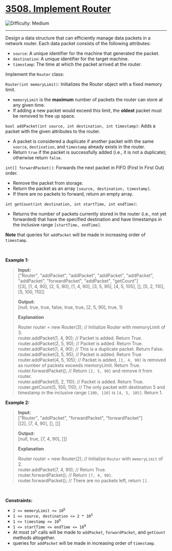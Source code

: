 <h1><a href="https://leetcode.com/problems/implement-router?envType=daily-question&envId=2025-09-20">3508. Implement Router</a></h1>

![Difficulty: Medium](https://img.shields.io/badge/Medium-fac31d)

---

<p>Design a data structure that can efficiently manage data packets in a network router. Each data packet consists of the following attributes:</p>

<ul>
	<li><code>source</code>: A unique identifier for the machine that generated the packet.</li>
	<li><code>destination</code>: A unique identifier for the target machine.</li>
	<li><code>timestamp</code>: The time at which the packet arrived at the router.</li>
</ul>

<p>Implement the <code>Router</code> class:</p>

<p><code>Router(int memoryLimit)</code>: Initializes the Router object with a fixed memory limit.</p>

<ul>
	<li><code>memoryLimit</code> is the <strong>maximum</strong> number of packets the router can store at any given time.</li>
	<li>If adding a new packet would exceed this limit, the <strong>oldest</strong> packet must be removed to free up space.</li>
</ul>

<p><code>bool addPacket(int source, int destination, int timestamp)</code>: Adds a packet with the given attributes to the router.</p>

<ul>
	<li>A packet is considered a duplicate if another packet with the same <code>source</code>, <code>destination</code>, and <code>timestamp</code> already exists in the router.</li>
	<li>Return <code>true</code> if the packet is successfully added (i.e., it is not a duplicate); otherwise return <code>false</code>.</li>
</ul>

<p><code>int[] forwardPacket()</code>: Forwards the next packet in FIFO (First In First Out) order.</p>

<ul>
	<li>Remove the packet from storage.</li>
	<li>Return the packet as an array <code>[source, destination, timestamp]</code>.</li>
	<li>If there are no packets to forward, return an empty array.</li>
</ul>

<p><code>int getCount(int destination, int startTime, int endTime)</code>:</p>

<ul>
	<li>Returns the number of packets currently stored in the router (i.e., not yet forwarded) that have the specified destination and have timestamps in the inclusive range <code>[startTime, endTime]</code>.</li>
</ul>

<p><strong>Note</strong> that queries for <code>addPacket</code> will be made in increasing order of <code>timestamp</code>.</p>

<p>&nbsp;</p>
<p><strong class="example">Example 1:</strong></p>

><p><strong>Input:</strong><br />
><span class="example-io">[&quot;Router&quot;, &quot;addPacket&quot;, &quot;addPacket&quot;, &quot;addPacket&quot;, &quot;addPacket&quot;, &quot;addPacket&quot;, &quot;forwardPacket&quot;, &quot;addPacket&quot;, &quot;getCount&quot;]<br />
>[[3], [1, 4, 90], [2, 5, 90], [1, 4, 90], [3, 5, 95], [4, 5, 105], [], [5, 2, 110], [5, 100, 110]]</span></p>
>
><p><strong>Output:</strong><br />
><span class="example-io">[null, true, true, false, true, true, [2, 5, 90], true, 1] </span></p>
>
><p><strong>Explanation</strong></p>
>Router router = new Router(3); // Initialize Router with memoryLimit of 3.<br />
>router.addPacket(1, 4, 90); // Packet is added. Return True.<br />
>router.addPacket(2, 5, 90); // Packet is added. Return True.<br />
>router.addPacket(1, 4, 90); // This is a duplicate packet. Return False.<br />
>router.addPacket(3, 5, 95); // Packet is added. Return True<br />
>router.addPacket(4, 5, 105); // Packet is added, <code>[1, 4, 90]</code> is removed as number of packets exceeds memoryLimit. Return True.<br />
>router.forwardPacket(); // Return <code>[2, 5, 90]</code> and remove it from router.<br />
>router.addPacket(5, 2, 110); // Packet is added. Return True.<br />
>router.getCount(5, 100, 110); // The only packet with destination 5 and timestamp in the inclusive range <code>[100, 110]</code> is <code>[4, 5, 105]</code>. Return 1.

<p><strong class="example">Example 2:</strong></p>

><p><strong>Input:</strong><br />
><span class="example-io">[&quot;Router&quot;, &quot;addPacket&quot;, &quot;forwardPacket&quot;, &quot;forwardPacket&quot;]<br />
>[[2], [7, 4, 90], [], []]</span></p>
>
><p><strong>Output:</strong><br />
><span class="example-io">[null, true, [7, 4, 90], []] </span></p>
>
><p><strong>Explanation</strong></p>
>Router router = new Router(2); // Initialize <code>Router</code> with <code>memoryLimit</code> of 2.<br />
>router.addPacket(7, 4, 90); // Return True.<br />
>router.forwardPacket(); // Return <code>[7, 4, 90]</code>.<br />
>router.forwardPacket(); // There are no packets left, return <code>[]</code>.

<p>&nbsp;</p>
<p><strong>Constraints:</strong></p>

<ul>
	<li><code>2 &lt;= memoryLimit &lt;= 10<sup>5</sup></code></li>
	<li><code>1 &lt;= source, destination &lt;= 2 * 10<sup>5</sup></code></li>
	<li><code>1 &lt;= timestamp &lt;= 10<sup>9</sup></code></li>
	<li><code>1 &lt;= startTime &lt;= endTime &lt;= 10<sup>9</sup></code></li>
	<li>At most <code>10<sup>5</sup></code> calls will be made to <code>addPacket</code>, <code>forwardPacket</code>, and <code>getCount</code> methods altogether.</li>
	<li>queries for <code>addPacket</code> will be made in increasing order of <code>timestamp</code>.</li>
</ul>
